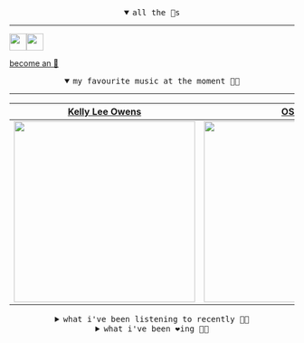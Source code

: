 <details open>

<summary align="center"><samp>all the 🥚s</samp></summary>
<hr />

<a href="https://github.com/pvinis"><img src="https://avatars.githubusercontent.com/u/100233?s=90&v=4" width="30" height="30" /><a href="https://github.com/maxPugh"><img src="https://avatars.githubusercontent.com/u/46350013?s=90&u=52a601eaa2d272b35477d096fe782ebf0a8a1f68&v=4" width="30" height="30" />

<samp><a href="https://github.com/bitttttten/bitttttten/stargazers">become an 🥚</a></samp>

</details>

<details open>

<summary align="center"><samp>my favourite music at the moment 🎵🎶</samp></summary>
<hr />

<!-- toc -->

| [Kelly Lee Owens](https://open.spotify.com/artist/5eitAUlYmlha3LLWg7aBn5)                                                                                        | [OSKA](https://open.spotify.com/artist/4aT85lix0NSNB6w9Ozzksq)                                                                                                   | [Animal Collective](https://open.spotify.com/artist/4kwxTgCKMipBKhSnEstNKj)                                                                                      | [Max Cooper](https://open.spotify.com/artist/0WSSKmoRbxqLf3MnXInQ2J)                                                                                             |
| ---------------------------------------------------------------------------------------------------------------------------------------------------------------- | ---------------------------------------------------------------------------------------------------------------------------------------------------------------- | ---------------------------------------------------------------------------------------------------------------------------------------------------------------- | ---------------------------------------------------------------------------------------------------------------------------------------------------------------- |
| [<img src="https://i.scdn.co/image/ab6761610000e5eb0e4b4ad95f7d1df3cd36176a" width="320" height="auto">](https://open.spotify.com/artist/5eitAUlYmlha3LLWg7aBn5) | [<img src="https://i.scdn.co/image/ab6761610000e5eba615bb9a5c0f032b98f5e2cd" width="320" height="auto">](https://open.spotify.com/artist/4aT85lix0NSNB6w9Ozzksq) | [<img src="https://i.scdn.co/image/ab6761610000e5ebb6998f7a38a091049a329ab3" width="320" height="auto">](https://open.spotify.com/artist/4kwxTgCKMipBKhSnEstNKj) | [<img src="https://i.scdn.co/image/ab6761610000e5ebbff356d82a6f1e19fed3dc8f" width="320" height="auto">](https://open.spotify.com/artist/0WSSKmoRbxqLf3MnXInQ2J) |

<!-- tocstop -->

</details>

<details>

<summary align="center"><samp>what i've been listening to recently 🎵🎶</samp></summary>
<hr />

<!-- toc -->

| [恋の予感<br />Ann Annie](https://open.spotify.com/track/7ow2eDOKlvYeNcJ49Zjw6E)                                                                                    | [Across Rock, Under Sky<br />Paperbark, r beny](https://open.spotify.com/track/09XILhFuR1tPNE2uaVMOUp)                                                          | [Lost<br />H.Takahashi](https://open.spotify.com/track/7bwj1PDvfKqa0AvAhK9bwN)                                                                                  | [Vision Therapy<br />Lightbath](https://open.spotify.com/track/4Blm4acZISUnPP6pU2wXCm)                                                                          |
| --------------------------------------------------------------------------------------------------------------------------------------------------------------- | --------------------------------------------------------------------------------------------------------------------------------------------------------------- | --------------------------------------------------------------------------------------------------------------------------------------------------------------- | --------------------------------------------------------------------------------------------------------------------------------------------------------------- |
| [<img src="https://i.scdn.co/image/ab6761610000e5ebff7cdedf2cd42803559fcefb" width="320" height="auto">](https://open.spotify.com/track/7ow2eDOKlvYeNcJ49Zjw6E) | [<img src="https://i.scdn.co/image/ab67616d0000b273d2a9d3ae9e03bd858e85a649" width="320" height="auto">](https://open.spotify.com/track/09XILhFuR1tPNE2uaVMOUp) | [<img src="https://i.scdn.co/image/ab6761610000e5eb36eba2e8a01f4d990b6108b6" width="320" height="auto">](https://open.spotify.com/track/7bwj1PDvfKqa0AvAhK9bwN) | [<img src="https://i.scdn.co/image/ab6761610000e5ebd2fbd8ede7597ed95c7f21b0" width="320" height="auto">](https://open.spotify.com/track/4Blm4acZISUnPP6pU2wXCm) |

<!-- tocstop -->

</details>

<details>

<summary align="center"><samp>what i've been ❤️ing 🎵🎶</samp></summary>
<hr />

<!-- toc -->

| [Little Habits<br />Petey](https://open.spotify.com/album/7Kf8EYqFa5QYLEarHp075Z)                                                                               | [Baby<br />Helena Deland](https://open.spotify.com/album/5M9BayikE0SjNp4PNpVZtr)                                                                                | [Loner<br />Dehd](https://open.spotify.com/album/0kn1V8vpoxtEw69CcMDlik)                                                                                        | [Carry On<br />Daphni](https://open.spotify.com/album/2NF7kUOEaNYhCWLANV85Aj)                                                                                   |
| --------------------------------------------------------------------------------------------------------------------------------------------------------------- | --------------------------------------------------------------------------------------------------------------------------------------------------------------- | --------------------------------------------------------------------------------------------------------------------------------------------------------------- | --------------------------------------------------------------------------------------------------------------------------------------------------------------- |
| [<img src="https://i.scdn.co/image/ab67616d0000b273ddaa3fb8f0a361f2cb1e6473" width="320" height="auto">](https://open.spotify.com/album/7Kf8EYqFa5QYLEarHp075Z) | [<img src="https://i.scdn.co/image/ab67616d0000b27317b81b873dc82f6b5012406d" width="320" height="auto">](https://open.spotify.com/album/5M9BayikE0SjNp4PNpVZtr) | [<img src="https://i.scdn.co/image/ab67616d0000b273854f8be6768ea5d9106d66cb" width="320" height="auto">](https://open.spotify.com/album/0kn1V8vpoxtEw69CcMDlik) | [<img src="https://i.scdn.co/image/ab67616d0000b2730ed3b03e9025fbfde6150f31" width="320" height="auto">](https://open.spotify.com/album/2NF7kUOEaNYhCWLANV85Aj) |

<!-- tocstop -->

</details>
